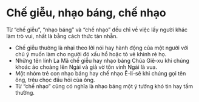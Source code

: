 # Chế giễu, nhạo báng, chế nhạo

Từ “chế giễu”, “nhạo báng” và “chế nhạo” đều chỉ về việc lấy người khác làm trò vui, nhất là bằng cách thức tàn nhẫn.
- Chế giễu thường là nhại theo lời nói hay hành động của một người với chủ ý muốn làm cho người đó xấu hổ hoặc tỏ vẻ khinh rẻ họ. 
- Những tên lính La Mã chế giễu hay nhạo báng Chúa Giê-xu khi chúng khoác áo choàng lên Ngài và giả vờ tôn vinh Ngài là vua. 
- Một nhóm trẻ con nhạo báng hay chế nhạo Ê-li-sê khi chúng gọi tên ông, trêu chọc đầu hói của ông. 
- Từ “chế nhạo” cũng có nghĩa là nhạo báng một ý tưởng khó tin hay tầm thường.

